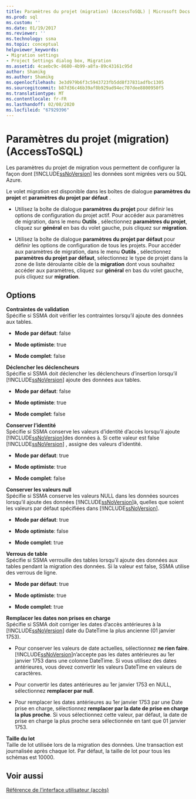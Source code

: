 ```yaml
---
title: Paramètres du projet (migration) (AccessToSQL) | Microsoft Docs
ms.prod: sql
ms.custom: ''
ms.date: 01/19/2017
ms.reviewer: ''
ms.technology: ssma
ms.topic: conceptual
helpviewer_keywords:
- Migration settings
- Project Settings dialog box, Migration
ms.assetid: 4caebc9c-8680-4b99-a8fa-89c43161c95d
author: Shamikg
ms.author: Shamikg
ms.openlocfilehash: 3e3d979b6f3c5943723fb5dd8f37831adfbc1305
ms.sourcegitcommit: b87d36c46b39af8b929ad94ec707dee8800950f5
ms.translationtype: MT
ms.contentlocale: fr-FR
ms.lasthandoff: 02/08/2020
ms.locfileid: "67929396"
---
```

# <a name="project-settings-migration-accesstosql"></a>Paramètres du projet (migration) (AccessToSQL)
Les paramètres du projet de migration vous permettent de configurer la façon dont [!INCLUDE[ssNoVersion](../../includes/ssnoversion-md.md)] les données sont migrées vers ou SQL Azure.  
  
Le volet migration est disponible dans les boîtes de dialogue **paramètres du projet** et **paramètres du projet par défaut** .  
  
-   Utilisez la boîte de dialogue **paramètres du projet** pour définir les options de configuration du projet actif. Pour accéder aux paramètres de migration, dans le menu **Outils** , sélectionnez **paramètres du projet**, cliquez sur **général** en bas du volet gauche, puis cliquez sur **migration**.  
  
-   Utilisez la boîte de dialogue **paramètres du projet par défaut** pour définir les options de configuration de tous les projets. Pour accéder aux paramètres de migration, dans le menu **Outils** , sélectionnez **paramètres du projet par défaut**, sélectionnez le type de projet dans la zone de liste déroulante cible de la **migration** dont vous souhaitez accéder aux paramètres, cliquez sur **général** en bas du volet gauche, puis cliquez sur **migration**.  
  
## <a name="options"></a>Options  
**Contraintes de validation**  
Spécifie si SSMA doit vérifier les contraintes lorsqu’il ajoute des données aux tables.  
  
-   **Mode par défaut**: false  
  
-   **Mode optimiste**: true  
  
-   **Mode complet**: false  
  
**Déclencher les déclencheurs**  
Spécifie si SSMA doit déclencher les déclencheurs d’insertion lorsqu’il [!INCLUDE[ssNoVersion](../../includes/ssnoversion-md.md)] ajoute des données aux tables.  
  
-   **Mode par défaut**: false  
  
-   **Mode optimiste**: true  
  
-   **Mode complet**: false  
  
**Conserver l’identité**  
Spécifie si SSMA conserve les valeurs d’identité d’accès lorsqu’il ajoute [!INCLUDE[ssNoVersion](../../includes/ssnoversion-md.md)]des données à. Si cette valeur est false [!INCLUDE[ssNoVersion](../../includes/ssnoversion-md.md)] , assigne des valeurs d’identité.  
  
-   **Mode par défaut**: true  
  
-   **Mode optimiste**: true  
  
-   **Mode complet**: false  
  
**Conserver les valeurs null**  
Spécifie si SSMA conserve les valeurs NULL dans les données sources lorsqu’il ajoute des données [!INCLUDE[ssNoVersion](../../includes/ssnoversion-md.md)]à, quelles que soient les valeurs par défaut spécifiées dans [!INCLUDE[ssNoVersion](../../includes/ssnoversion-md.md)].  
  
-   **Mode par défaut**: true  
  
-   **Mode optimiste**: false  
  
-   **Mode complet**: true  
  
**Verrous de table**  
Spécifie si SSMA verrouille des tables lorsqu’il ajoute des données aux tables pendant la migration des données. Si la valeur est false, SSMA utilise des verrous de ligne.  
  
-   **Mode par défaut**: true  
  
-   **Mode optimiste**: true  
  
-   **Mode complet**: true  
  
**Remplacer les dates non prises en charge**  
Spécifie si SSMA doit corriger les dates d’accès antérieures à la [!INCLUDE[ssNoVersion](../../includes/ssnoversion-md.md)] date du DateTime la plus ancienne (01 janvier 1753).  
  
-   Pour conserver les valeurs de date actuelles, sélectionnez **ne rien faire**. [!INCLUDE[ssNoVersion](../../includes/ssnoversion-md.md)]n’accepte pas les dates antérieures au 1er janvier 1753 dans une colonne DateTime. Si vous utilisez des dates antérieures, vous devez convertir les valeurs DateTime en valeurs de caractères.  
  
-   Pour convertir les dates antérieures au 1er janvier 1753 en NULL, sélectionnez **remplacer par null**.  
  
-   Pour remplacer les dates antérieures au 1er janvier 1753 par une Date prise en charge, sélectionnez **remplacer par la date de prise en charge la plus proche**. Si vous sélectionnez cette valeur, par défaut, la date de prise en charge la plus proche sera sélectionnée en tant que 01 janvier 1753.  
  
**Taille du lot**  
Taille de lot utilisée lors de la migration des données. Une transaction est journalisée après chaque lot. Par défaut, la taille de lot pour tous les schémas est 10000.  
  
## <a name="see-also"></a>Voir aussi  
[Référence de l’interface utilisateur (accès)](https://msdn.microsoft.com/af24c303-4a41-449b-9c86-d6558a97e839)  
  
